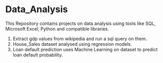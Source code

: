 # Data_Analysis

This Repository contains projects on data analysis using tools like SQL, Microsoft Excel, Python and compatible libraries.
1. Extract gdp values from wikipedia and run a sql query on them.
2. House_Sales dataset analysed using regression models.
3. Loan default prediction uses Machine Learning on dataset to predict loan default probability.
